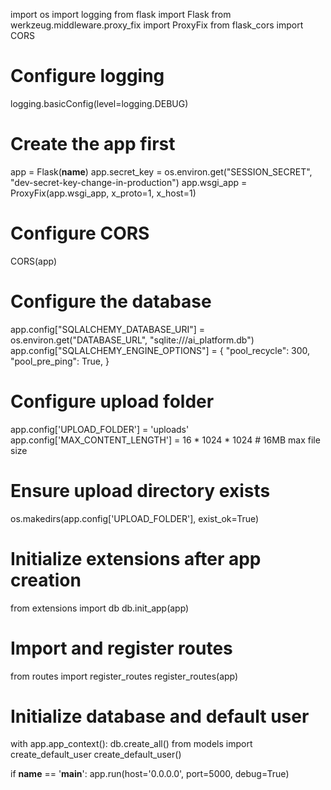 import os
import logging
from flask import Flask
from werkzeug.middleware.proxy_fix import ProxyFix
from flask_cors import CORS

# Configure logging
logging.basicConfig(level=logging.DEBUG)

# Create the app first
app = Flask(__name__)
app.secret_key = os.environ.get("SESSION_SECRET", "dev-secret-key-change-in-production")
app.wsgi_app = ProxyFix(app.wsgi_app, x_proto=1, x_host=1)

# Configure CORS
CORS(app)

# Configure the database
app.config["SQLALCHEMY_DATABASE_URI"] = os.environ.get("DATABASE_URL", "sqlite:///ai_platform.db")
app.config["SQLALCHEMY_ENGINE_OPTIONS"] = {
    "pool_recycle": 300,
    "pool_pre_ping": True,
}

# Configure upload folder
app.config['UPLOAD_FOLDER'] = 'uploads'
app.config['MAX_CONTENT_LENGTH'] = 16 * 1024 * 1024  # 16MB max file size

# Ensure upload directory exists
os.makedirs(app.config['UPLOAD_FOLDER'], exist_ok=True)

# Initialize extensions after app creation
from extensions import db
db.init_app(app)

# Import and register routes
from routes import register_routes
register_routes(app)

# Initialize database and default user
with app.app_context():
    db.create_all()
    from models import create_default_user
    create_default_user()

if __name__ == '__main__':
    app.run(host='0.0.0.0', port=5000, debug=True)